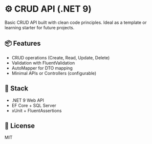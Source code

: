 # ⚙️ CRUD API (.NET 9)

Basic CRUD API built with clean code principles. Ideal as a template or learning starter for future projects.

## 📦 Features
- CRUD operations (Create, Read, Update, Delete)
- Validation with FluentValidation
- AutoMapper for DTO mapping
- Minimal APIs or Controllers (configurable)

## 🧰 Stack
- .NET 9 Web API
- EF Core + SQL Server
- xUnit + FluentAssertions

## 📄 License
MIT
